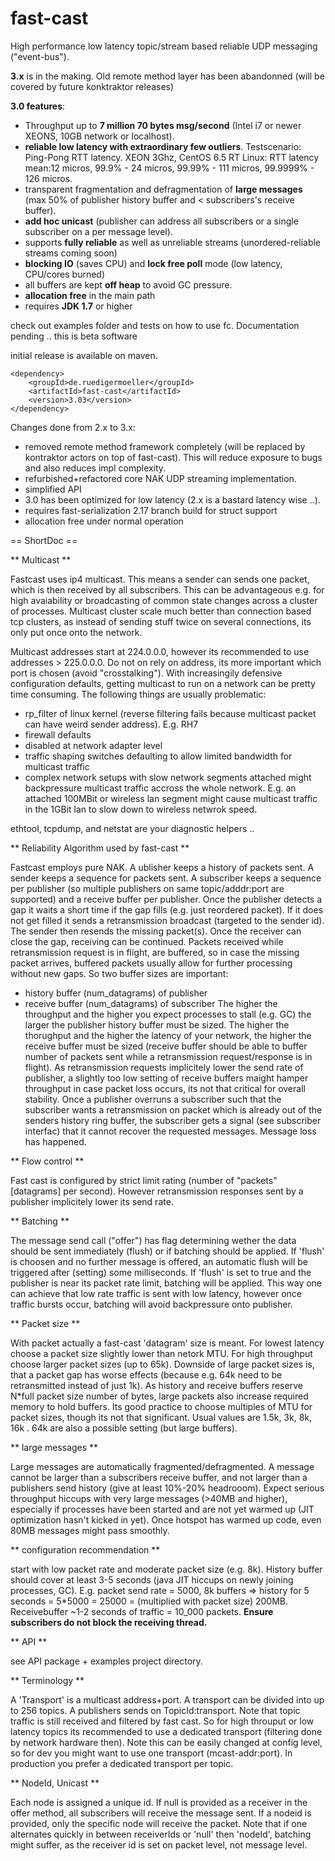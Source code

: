 fast-cast
=========


High performance low latency topic/stream based reliable UDP messaging ("event-bus").

**3.x** is in the making. Old remote method layer has been abandonned (will be covered by future konktraktor releases)

**3.0 features**:
- Throughput up to **7 million 70 bytes msg/second** (Intel i7 or newer XEONS, 10GB network or localhost).
- **reliable low latency with extraordinary few outliers**. Testscenario: Ping-Pong RTT latency. XEON 3Ghz, CentOS 6.5 RT Linux: RTT latency mean:12 micros, 99.9% - 24 micros, 99.99% - 111 micros, 99.9999% - 126 micros. 
- transparent fragmentation and defragmentation of **large messages** (max 50% of publisher history buffer and < subscribers's receive buffer).
- **add hoc unicast** (publisher can address all subscribers or a single subscriber on a per message level).
- supports **fully reliable** as well as unreliable streams (unordered-reliable streams coming soon)
- **blocking IO** (saves CPU) and **lock free poll** mode (low latency, CPU/cores burned)
- all buffers are kept **off heap** to avoid GC pressure.
- **allocation free** in the main path
- requires **JDK 1.7** or higher

check out examples folder and tests on how to use fc. Documentation pending .. this is beta software

initial release is available on maven.
```
<dependency>
    <groupId>de.ruedigermoeller</groupId>
    <artifactId>fast-cast</artifactId>
    <version>3.03</version>
</dependency>
```

Changes done from 2.x to 3.x:
- removed remote method framework completely (will be replaced by kontraktor actors on top of fast-cast). This will  reduce exposure to bugs and also reduces impl complexity.
- refurbished+refactored core NAK UDP streaming implementation.
- simplified API
- 3.0 has been optimized for low latency (2.x is a bastard latency wise ..). 
- requires fast-serialization 2.17 branch build for struct support
- allocation free under normal operation

== ShortDoc ==

** Multicast **

Fastcast uses ip4 multicast. This means a sender can sends one packet, which is then received by all subscribers. This can be advantageous e.g. for high avaiability or broadcasting of common state changes across a cluster of processes. Multicast cluster scale much better than connection based tcp clusters, as instead of sending stuff twice on several connections, its only put once onto the network.

Multicast addresses start at 224.0.0.0, however its recommended to use addresses > 225.0.0.0. Do not on rely on address, its more important which port is chosen (avoid "crosstalking").
With increasingily defensive configuration defaults, getting multicast to run on a network can be pretty time consuming. The following things are usually problematic:
* rp_filter of linux kernel (reverse filtering fails because multicast packet can have weird sender address). E.g. RH7
* firewall defaults
* disabled at network adapter level
* traffic shaping switches defaulting to allow limited bandwidth for multicast traffic
* complex network setups with slow network segments attached might backpressure multicast traffic accross the whole network. E.g. an attached 100MBit or wireless lan segment might cause multicast traffic in the 1GBit lan to slow down to wireless netwrok speed.

ethtool, tcpdump, and netstat are your diagnostic helpers ..

** Reliability Algorithm used by fast-cast **

Fastcast employs pure NAK. A ublisher keeps a history of packets sent. A sender keeps a sequence for packets sent. A subscriber keeps a sequence per publisher (so multiple publishers on same topic/adddr:port are supported) and a receive buffer per publisher.
Once the publisher detects a gap it waits a short time if the gap fills (e.g. just reordered packet). If it does not get filled it sends a retransmission broadcast (targeted to the sender id). The sender then resends the missing packet(s). Once the receiver can close the gap, receiving can be continued. Packets received while retransmission request is in flight, are buffered, so in case the missing packet arrives, buffered packets usually allow for further processing without new gaps.
So two buffer sizes are important:
- history buffer (num_datagrams) of publisher
- receive buffer (num_datagrams) of subscriber
The higher the throughput and the higher you expect processes to stall (e.g. GC) the larger the publisher history buffer must be sized.
The higher the thorughput and the higher the latency of your network, the higher the receive buffer must be sized (receive buffer should be able to buffer number of packets sent while a retransmission request/response is in flight). As retransmission requests implicitely lower the send rate of publisher, a slightly too low setting of receive buffers maight hamper throughput in case packet loss occurs, its not that critical for overall stability.
Once a publisher overruns a subscriber such that the subscriber wants a retransmission on packet which is already out of the senders history ring buffer, the subscriber gets a signal (see subscriber interfac) that it cannot recover the requested messages. Message loss has happened.

** Flow control **

Fast cast is configured by strict limit rating (number of "packets" [datagrams] per second). However retransmission responses sent by a publisher implicitely lower its send rate.

** Batching **

The message send call ("offer") has flag determining wether the data should be sent immediately (flush) or if batching should be applied. If  'flush' is choosen and no further message is offered, an automatic flush will be triggered after (setting) some milliseconds. If 'flush' is set to true and the publisher is near its packet rate limit, batching will be applied. This way one can achieve that low rate traffic is sent with low latency, however once traffic bursts occur, batching will avoid backpressure onto publisher.

** Packet size **

With packet actually a fast-cast 'datagram' size is meant. For lowest latency choose a packet size slightly lower than netork MTU. For high throughput choose larger packet sizes (up to 65k). Downside of large packet sizes is, that a packet gap has worse effects (because e.g. 64k need to be retransmitted instead of just 1k). As history and receive buffers reserve N*full packet size number of bytes, large packets also increase required memory to hold buffers. Its good practice to choose multiples of MTU for packet sizes, though its not that significant. Usual values are 1.5k, 3k, 8k, 16k . 64k are also a possible setting (but large buffers).

** large messages **

Large messages are automatically fragmented/defragmented. A message cannot be larger than a subscribers receive buffer, and not larger than a publishers send history (give at least 10%-20% headrooom).
Expect serious throughput hiccups with very large messages (>40MB and higher), especially if processes have been started and are not yet warmed up (JIT optimization hasn't kicked in yet). Once hotspot has warmed up code, even 80MB messages might pass smoothly.

** configuration recommendation **

start with low packet rate and moderate packet size (e.g. 8k). History buffer should cover at least 3-5 seconds (java JIT hiccups on newly joining processes, GC). E.g. packet send rate = 5000, 8k buffers => history for 5 seconds = 5*5000 = 25000 = (multiplied with packet size) 200MB. Receivebuffer ~1-2 seconds of traffic = 10_000 packets.
**Ensure subscribers do not block the receiving thread.**

** API **

see API package + examples project directory.

** Terminology **

A 'Transport' is a multicast address+port. A transport can be divided into up to 256 topics. A publishers sends on TopicId:transport. Note that topic traffic is still received and filtered by fast cast. So for high throuput or low latency topics its recommended to use a dedicated transport (filtering done by network hardware then). Note this can be easily changed at config level, so for dev you might want to use one transport (mcast-addr:port). In production you prefer a dedicated transport per topic.

** NodeId, Unicast **

Each node is assigned a unique id. If null is provided as a receiver in the offer method, all subscribers will receive the message sent. If a nodeid is provided, only the specific node will receive the packet. Note that if one alternates quickly in between receiverIds or 'null' then 'nodeId', batching might suffer, as the receiver id is set on packet level, not message level.
